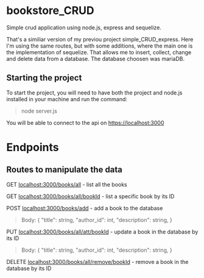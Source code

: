 # bookstore_CRUD

Simple crud application using node.js, express and sequelize.

That's a similiar version of my previou project simple_CRUD_express. Here I'm using the same routes, but with some additions, where the main one is the implementation of sequelize. That allows me to insert, collect, change and delete data from a database. The database choosen was mariaDB.


## Starting the project

To start the project, you will need to have both the project and node.js installed in your machine and run the command:
>node server.js

You will be able to connect to the api on [https://localhost:3000](https://localhost:3000)

# Endpoints
## Routes to manipulate the data

GET [localhost:3000/books/all](https://localhost:3000/books/all) - list all the books

GET [localhost:3000/books/all/bookId](https://localhost:3000/books/all/:id) - list a specific book by its ID

POST [localhost:3000/books/add](https://localhost:3000/books/add) - add a book to the database
> Body: {
	  "title": string,
	  "author_id": int,
	  "description": string,
}

PUT [localhost:3000/books/all/att/bookId](https://localhost:3000/books/all/att/id) - update a book in the database by its ID
> Body: {
	  "title": string,
	  "author_id": int,
	  "description": string,
}

DELETE [localhost:3000/books/all/remove/bookId](https://localhost:3000/books/all/remove/id) - remove a book in the database by its ID

